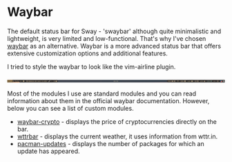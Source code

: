 # Waybar

The default status bar for Sway - 'swaybar' although quite minimalistic and
lightweight, is very limited and low-functional. That's why I've chosen [waybar](https://github.com/Alexays/Waybar)
as an alternative. Waybar is a more advanced status bar that offers extensive
customization options and additional features.

I tried to style the waybar to look like the vim-airline plugin.

![waybar](waybar.png "Waybar")

Most of the modules I use are standard modules and you can read information
about them in the official waybar documentation. However, below you can see
a list of custom modules.

- [waybar-crypto](https://github.com/Chadsr/waybar-crypto) - displays the price
  of cryptocurrencies directly on the bar.
- [wttrbar](https://github.com/bjesus/wttrbar) - displays the current weather,
  it uses information from wttr.in.
- [pacman-updates](https://github.com/coffebar/waybar-module-pacman-updates) -
  displays the number of packages for which an update has appeared.
